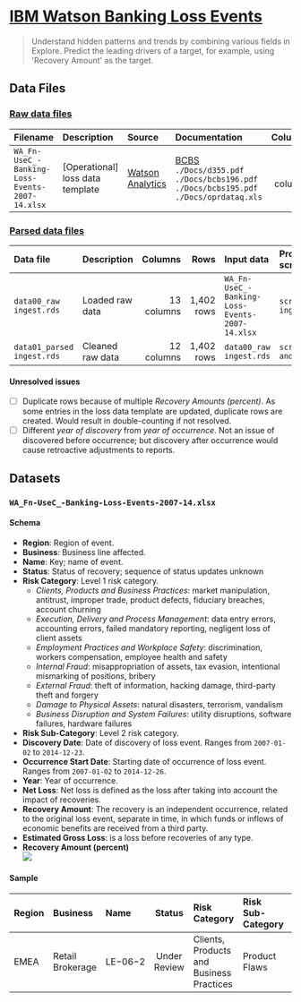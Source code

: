 # [IBM Watson Banking Loss Events](https://www.ibm.com/communities/analytics/watson-analytics-blog/guide-to-sample-datasets/)

> Understand hidden patterns and trends by combining various fields in Explore. Predict the leading drivers of a target, for example, using 'Recovery Amount' as the target.

## Data Files

### [Raw data files](https://drive.google.com/open?id=1kGYrOyEqZIAw07jOuklSIF9BbEIBZkL9)

| Filename | Description | Source | Documentation | Columns | Rows | Size |
|:---------|:------------|:-------|:--------------|--------:|-----:|-----:|
| `WA_Fn-UseC_-Banking-Loss-Events-2007-14.xlsx` | [Operational] loss data template | [Watson Analytics](https://community.watsonanalytics.com/wp-content/uploads/2015/03/WA_Fn-UseC_-Banking-Loss-Events-2007-14.xlsx) | [BCBS](https://www.bis.org/bcbs/publications.htm?a=1&tid=28&mp=any&pi=title&bv=list&tid=28)<br/>`./Docs/d355.pdf`<br/>`./Docs/bcbs196.pdf`<br/>`./Docs/bcbs195.pdf`<br/>`./Docs/oprdataq.xls` | 13 columns | 1,402 rows | 598,389 bytes |

### [Parsed data files](https://drive.google.com/open?id=16DUp_e_asEP8LjmXfVqzEj6efqB44qvP)

| Data file | Description | Columns | Rows | Input data | Processing script |
|:--|:--|--:|--:|:--|:--|
| `data00_raw ingest.rds` | Loaded raw data | 13 columns | 1,402 rows | `WA_Fn-UseC_-Banking-Loss-Events-2007-14.xlsx` | `script00_raw ingest.R` |
| `data01_parsed ingest.rds` | Cleaned raw data | 12 columns | 1,402 rows | `data00_raw ingest.rds` | `script01_inspect and parse.ipynb` |

#### Unresolved issues

- [ ] Duplicate rows because of multiple *Recovery Amounts (percent)*.  As some entries in the loss data template are updated, duplicate rows are created.  Would result in double-counting if not resolved.
- [ ] Different *year of discovery* from *year of occurrence*.  Not an issue of discovered before occurrence; but discovery after occurrence would cause retroactive adjustments to reports.

## Datasets

### `WA_Fn-UseC_-Banking-Loss-Events-2007-14.xlsx`

#### Schema

* __Region__: Region of event.
* __Business__: Business line affected.
* __Name__: Key; name of event.
* __Status__: Status of recovery; sequence of status updates unknown
* __Risk Category__: Level 1 risk category.
	- *Clients, Products and Business Practices*: market manipulation, antitrust, improper trade, product defects, fiduciary breaches, account churning
	- *Execution, Delivery and Process Management*: data entry errors, accounting errors, failed mandatory reporting, negligent loss of client assets
	- *Employment Practices and Workplace Safety*: discrimination, workers compensation, employee health and safety
	- *Internal Fraud*: misappropriation of assets, tax evasion, intentional mismarking of positions, bribery
	- *External Fraud*: theft of information, hacking damage, third-party theft and forgery
	- *Damage to Physical Assets*: natural disasters, terrorism, vandalism
	- *Business Disruption and System Failures*: utility disruptions, software failures, hardware failures
* __Risk Sub-Category__: Level 2 risk category.
* __Discovery Date__: Date of discovery of loss event.  Ranges from `2007-01-02` to `2014-12-23`.
* __Occurrence Start Date__: Starting date of occurrence of loss event.  Ranges from `2007-01-02` to `2014-12-26`.
* __Year__: Year of occurrence.
* __Net Loss__: Net loss is defined as the loss after taking into account the impact of recoveries.
* __Recovery Amount__: The recovery is an independent occurrence, related to the original loss event, separate in time, in which funds or inflows of economic benefits are received from a third party.
* __Estimated Gross Loss__: is a loss before recoveries of any type.
* __Recovery Amount (percent)__<br/>
	![](http://latex.codecogs.com/gif.latex?\frac{\text{Recovery&space;Amount}}{\text{Net&space;Loss}}&space;\cdot&space;100)

#### Sample

| Region | Business | Name | Status | Risk Category | Risk Sub-Category | Discovery Date | Occurrence Start Date | Year | Net Loss | Recovery Amount | Estimated Gross Loss | Recovery Amount (percent) |
|:--|:--|:--|:-:|:--|:--|:-:|:-:|:-:|--:|--:|--:|--:|
| EMEA | Retail Brokerage | LE−06−2 | Under Review | Clients, Products and Business Practices | Product Flaws | 1-Jan-2007 | 2-Jan-2007 | 2007 | 296,555 | 83,035 | 291,100 | 28 |
